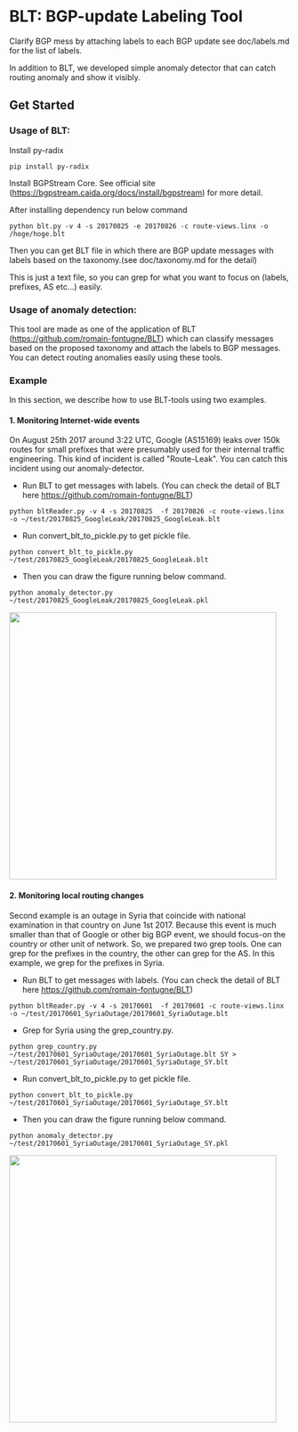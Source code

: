 # BLT: BGP-update Labeling Tool

Clarify BGP mess by attaching labels to each BGP update
see doc/labels.md for the list of labels.

In addition to BLT, we developed simple anomaly detector that can catch routing anomaly and show it visibly.

## Get Started
### Usage of BLT:
Install py-radix
```bash:
pip install py-radix
```
Install BGPStream Core. See official site (https://bgpstream.caida.org/docs/install/bgpstream) for more detail.

After installing dependency run below command
```bash:
python blt.py -v 4 -s 20170825 -e 20170826 -c route-views.linx -o /hoge/hoge.blt
```
Then you can get BLT file in which there are BGP update messages with labels based on the taxonomy.(see doc/taxonomy.md for the detail)

This is just a text file, so you can grep for what you want to focus on (labels, prefixes, AS etc...) easily.

### Usage of anomaly detection:
This tool are made as one of the application of BLT (https://github.com/romain-fontugne/BLT)
which can classify messages based on the proposed taxonomy and attach the labels to BGP messages.
You can detect routing anomalies easily using these tools.

### Example
In this section, we describe how to use BLT-tools using two examples.

#### 1. Monitoring Internet-wide events
On August 25th 2017 around 3:22 UTC, Google (AS15169) leaks over 150k routes for small prefixes that were presumably used for their internal traffic engineering.
This kind of incident is called "Route-Leak".
You can catch this incident using our anomaly-detector.

+ Run BLT to get messages with labels. (You can check the detail of BLT here https://github.com/romain-fontugne/BLT)
```bash:
python bltReader.py -v 4 -s 20170825  -f 20170826 -c route-views.linx -o ~/test/20170825_GoogleLeak/20170825_GoogleLeak.blt
```

+ Run convert_blt_to_pickle.py to get pickle file.
```bash:
python convert_blt_to_pickle.py ~/test/20170825_GoogleLeak/20170825_GoogleLeak.blt
```

+ Then you can draw the figure running below command.
```bash:
python anomaly_detector.py ~/test/20170825_GoogleLeak/20170825_GoogleLeak.pkl
```
<img src="https://user-images.githubusercontent.com/20659074/34763516-d9584fca-f62e-11e7-83cd-66f1b32ad37a.jpg" width="480">

#### 2. Monitoring local routing changes
Second example is an outage in Syria that coincide with national examination in that country on June 1st 2017.
Because this event is much smaller than that of Google or other big BGP event,
we should focus-on the country or other unit of network.
So, we prepared two grep tools.
One can grep for the prefixes in the country,
the other can grep for the AS.
In this example, we grep for the prefixes in Syria.


+ Run BLT to get messages with labels. (You can check the detail of BLT here https://github.com/romain-fontugne/BLT)
```bash:
python bltReader.py -v 4 -s 20170601  -f 20170601 -c route-views.linx -o ~/test/20170601_SyriaOutage/20170601_SyriaOutage.blt
```
+ Grep for Syria using the grep_country.py.
```bash:
python grep_country.py ~/test/20170601_SyriaOutage/20170601_SyriaOutage.blt SY > ~/test/20170601_SyriaOutage/20170601_SyriaOutage_SY.blt
```

+ Run convert_blt_to_pickle.py to get pickle file.
```bash:
python convert_blt_to_pickle.py ~/test/20170601_SyriaOutage/20170601_SyriaOutage_SY.blt
```

+ Then you can draw the figure running below command.
```bash:
python anomaly_detector.py ~/test/20170601_SyriaOutage/20170601_SyriaOutage_SY.pkl
```
<img src="https://user-images.githubusercontent.com/20659074/34763505-cfcd5338-f62e-11e7-829e-f9e402b103b4.jpg" width="480">

